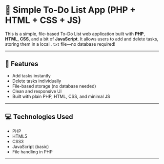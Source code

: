 # 📝 Simple To-Do List App (PHP + HTML + CSS + JS)

This is a simple, file-based To-Do List web application built with **PHP**, **HTML**, **CSS**, and a bit of **JavaScript**. It allows users to add and delete tasks, storing them in a local `.txt` file—no database required!

---

## 🚀 Features

- Add tasks instantly
- Delete tasks individually
- File-based storage (no database needed)
- Clean and responsive UI
- Built with plain PHP, HTML, CSS, and minimal JS

---

## 💻 Technologies Used

- PHP
- HTML5
- CSS3
- JavaScript (basic)
- File handling in PHP

---
